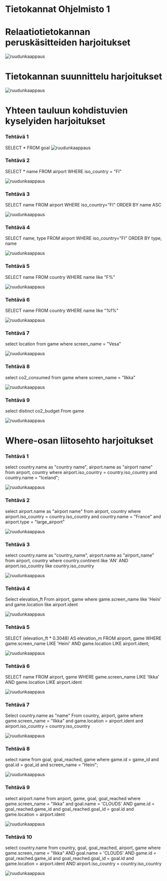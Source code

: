 # Tietokannat Ohjelmisto 1

# Relaatiotietokannan peruskäsitteiden harjoitukset

![ruudunkaappaus](1-1.png)

# Tietokannan suunnittelu harjoitukset

![ruudunkaappaus](2.1.png)

# Yhteen tauluun kohdistuvien kyselyiden harjoitukset

### Tehtävä 1

SELECT * FROM goal
![ruudunkaappaus](3-1.png)

### Tehtävä 2

SELECT * name FROM airport WHERE iso_country = "FI"

![ruudunkaappaus](3-2.png)

### Tehtävä 3

SELECT name FROM airport WHERE iso_country="FI" ORDER BY name ASC

![ruudunkaappaus](3-3.png)

### Tehtävä 4

SELECT name, type FROM airport WHERE iso_country="FI" ORDER BY type, name 

![ruudunkaappaus](3-4.png)

### Tehtävä 5

SELECT name FROM country WHERE name like "F%"

![ruudunkaappaus](3-5.png)

### Tehtävä 6

SELECT name FROM country WHERE name like "%f%"

![ruudunkaappaus](3-6.png)

### Tehtävä 7

select location from game where screen_name = "Vesa"

![ruudunkaappaus](3-7.png)

### Tehtävä 8

select co2_consumed from game where screen_name = "Ilkka"

![ruudunkaappaus](3-8.png)

### Tehtävä 9

select distinct co2_budget From game

![ruudunkaappaus](3-9.png)

# Where-osan liitosehto harjoitukset

### Tehtävä 1

select country.name as "country name", airport.name as "airport name"
from airport, country
where airport.iso_country = country.iso_country and country.name = "Iceland";

![ruudunkaappaus](4-1.png)

### Tehtävä 2

select airport.name as "airport name"
from airport, country
where airport.iso_country = country.iso_country and country.name = "France" and airport.type = "large_airport"

![ruudunkaappaus](4-2.png) 

### Tehtävä 3

select country.name as "country_name", airport.name as "airport_name"
from airport, country
where country.continent like 'AN' AND airport.iso_country like country.iso_country 

![ruudunkaappaus](4-3.png) 


### Tehtävä 4

Select elevation_ft
From airport, game
where game.screen_name like 'Heini' and game.location like airport.ident

![ruudunkaappaus](4-4.png) 


### Tehtävä 5

SELECT (elevation_ft * 0.3048) AS elevation_m
FROM airport, game
WHERE game.screen_name LIKE 'Heini' AND game.location LIKE airport.ident;

![ruudunkaappaus](4-5.png)  

### Tehtävä 6

SELECT name 
FROM airport, game
WHERE game.screen_name LIKE 'Ilkka' AND game.location LIKE airport.ident

![ruudunkaappaus](4-6.png)  

### Tehtävä 7

Select country.name as "name"
From country, airport, game
where game.screen_name = "Ilkka" and game.location = airport.ident and airport.iso_country = country.iso_country 

![ruudunkaappaus](4-7.png) 


### Tehtävä 8

 
select name
from goal, goal_reached, game
where game.id = game_id and goal.id = goal_id and screen_name = "Heini";

![ruudunkaappaus](4-8.png) 


### Tehtävä 9 

select airport.name
    from airport, game, goal, goal_reached
    where game.screen_name = "Ilkka" and goal.name = 'CLOUDS' AND game.id = goal_reached.game_id and goal_reached.goal_id = goal.id and game.location = airport.ident


![ruudunkaappaus](4-9.png) 


### Tehtävä 10 


select country.name
     from country, goal, goal_reached, airport, game
    where game.screen_name = "Ilkka" AND goal.name = 'CLOUDS' AND game.id = goal_reached.game_id and goal_reached.goal_id = goal.id and game.location = airport.ident AND airport.iso_country = country.iso_country
    
![ruudunkaappaus](4-10.png) 

